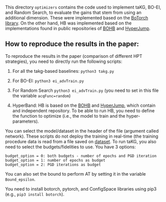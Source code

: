 This directory `optimizers` contains the code used to implement taKG, BO-EI, and Random Search, to evaluate the gains that stem from using an additional dimension. These were implemented based on the [BoTorch library](https://botorch.org/). On the other hand, HB was implemented based on the implementations found in public repositories of [BOHB](https://github.com/automl/HpBandSter) and [HyperJump](https://github.com/pedrogbmendes/HyperJump).

## How to reproduce the results in the paper:

To reproduce the results in the paper (comparison of different HPT strategies), you need to directly run the following scripts:

1) For all the takg-based baselines: `python3 takg.py`

2) For BO-EI: `python3 ei_advTrain.py`

3) For Random Search `python3 ei_advTrain.py` (you need to set in this file the variable `acqFunc=random`)

4) HyperBand: HB is based on the  [BOHB](https://github.com/automl/HpBandSter) and [HyperJump](https://github.com/pedrogbmendes/HyperJump), which contain and independent repository. To be able to run HB, you need to define the function to optimize (i.e., the model to train and the hyper-parameters).


You can select the model/dataset in the header of the file (argument called network). 
These scripts do not deploy the training in real-time (the training procedure data is read from a file saved on [dataset](https://github.com/pedrogbmendes/HPT_advTrain/tree/main/datasets).
To run taKG, you also need to select the budgets/fidelities to use. You have 3 options:
```
budget_option = 0: both budgets - number of epochs and PGD iteration
budget_option = 1: number of epochs as budget
budget_option = 2: PGD iterations as budget
```
You can also set the bound to perform AT by setting it in the variable `Bound_epsilon`.


You need to install botorch, pytorch, and ConfigSpace libraries using pip3 (e.g., `pip3 install botorch`).
